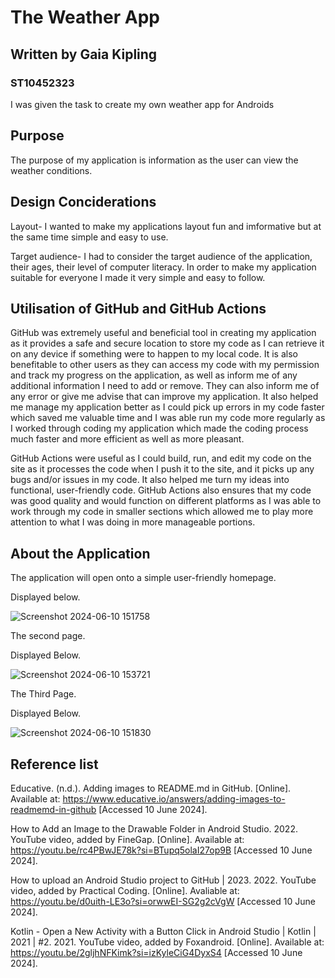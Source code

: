 # **The Weather App**

## **Written by Gaia Kipling**

### **ST10452323**

I was given the task to create my own weather app for Androids

## **Purpose**

The purpose of my application is information as the user can view the weather conditions.

## **Design Conciderations**

Layout- I wanted to make my applications layout fun and imformative but at the same time simple and easy to use.

Target audience- I had to consider the target audience of the application, their ages, their level of computer literacy. In order to make my application suitable for everyone I made it very simple and easy to follow.


## **Utilisation of GitHub and GitHub Actions**

GitHub was extremely useful and beneficial tool in creating my application as it provides a safe and secure location to store my code as I can retrieve it on any device if something were to happen to my local code. It is also benefitable to other users as they can access my code with my permission and track my progress on the application, as well as inform me of any additional information I need to add or remove. They can also inform me of any error or give me advise that can improve my application. It also helped me manage my application better as I could pick up errors in my code faster which saved me valuable time and I was able run my code more regularly as I worked through coding my application which made the coding process much faster and more efficient as well as more pleasant. 

GitHub Actions were useful as I could build, run, and edit my code on the site as it processes the code when I push it to the site, and it picks up any bugs and/or issues in my code. It also helped me turn my ideas into functional, user-friendly code. GitHub Actions also ensures that my code was good quality and would function on different platforms as I was able to work through my code in smaller sections which allowed me to play more attention to what I was doing in more manageable portions. 

## **About the Application**

The application will open onto a simple user-friendly homepage.

Displayed below.

![Screenshot 2024-06-10 151758](https://github.com/VCSTDN/imad5112-practicum-ST10452323/assets/164151836/b2e99695-7c2c-432d-9776-f55bb5a6a1c3)


The second page.

Displayed Below.

![Screenshot 2024-06-10 153721](https://github.com/VCSTDN/imad5112-practicum-ST10452323/assets/164151836/f9afb4de-04de-4842-afc5-8d93acae6bae)


The Third Page.


Displayed Below.

![Screenshot 2024-06-10 151830](https://github.com/VCSTDN/imad5112-practicum-ST10452323/assets/164151836/2b983c9f-cd58-4c82-8df8-b6ee52b119ec)



## **Reference list**

Educative. (n.d.). Adding images to README.md in GitHub. [Online]. Available at: https://www.educative.io/answers/adding-images-to-readmemd-in-github [Accessed 10 June 2024].

How to Add an Image to the Drawable Folder in Android Studio. 2022. YouTube video, added by FineGap. [Online]. Available at: https://youtu.be/rc4PBwJE78k?si=BTupq5olaI27op9B [Accessed 10 June 2024].

How to upload an Android Studio project to GitHub | 2023. 2022. YouTube video, added by Practical Coding. [Online]. Avaliable at: https://youtu.be/d0uith-LE3o?si=orwwEI-SG2g2cVgW [Accessed 10 June 2024].

Kotlin - Open a New Activity with a Button Click in Android Studio | Kotlin | 2021 | #2. 2021. YouTube video, added by Foxandroid. [Online]. Available at: https://youtu.be/2gljhNFKimk?si=izKyleCiG4DyxS4 [Accessed 10 June 2024].
